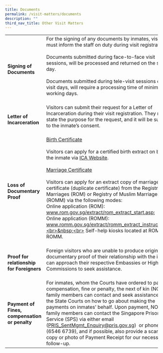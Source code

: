 ```yaml
---
title: Documents
permalink: /visit-matters/documents
description: ""
third_nav_title: Other Visit Matters
---
```

|  | | 
| -------- | -------- | 
|**Signing of Documents** |For the signing of any documents by inmates, visitors must inform the staff on duty during visit registration.<br>&nbsp;<br>Documents submitted during face-to-face visit sessions, will be processed and returned on the same day.<br>&nbsp;<br>Documents submitted during tele-visit sessions or non-visit days, will require a processing time of minimally five working days.<br>&nbsp;<br> |
|**Letter of Incarceration**| Visitors can submit their request for a Letter of Incarceration during their visit registration. They must state the purpose for the request, and it will be subjected to the inmate’s consent. <br>&nbsp;<br> | 
|**Loss of Documentary Proof** |<u>Birth Certificate</u><br>&nbsp;<br>Visitors can apply for a certified birth extract on behalf of the inmate via [ICA Website](www.ica.gov.sg/citizen/birth/citizen_birth_extract). <br>&nbsp;<br><u>Marriage Certificate</u><br>&nbsp;<br>Visitors can apply for an extract copy of marriage certificate (duplicate certificate) from the Registry of Marriages (ROM) or Registry of Muslim Marriages (ROMM) via the following modes:<br>Online application (ROM): <br>www.rom.gov.sg/extract/rom_extract_start.asp; <br>Online application (ROMM):<br>www.romm.gov.sg/extract/romm_extract_instruction.asp;<br>&nbsp;<br> Self-help kiosks located at ROM and ROMM.<br>&nbsp;<br> | 
|**Proof for relationship for Foreigners** |Foreign visitors who are unable to produce original documentary proof of their relationship with the inmate can approach their respective Embassies or High Commissions to seek assistance.<br>&nbsp;<br> |
|**Payment of Fines, compensation or penalty** |For inmates, whom the Courts have ordered to pay compensation, fine or penalty, the next of kin (NOK) or family members can contact and seek assistance from the State Courts on how to go about making the payments on inmates’ behalf. Upon payment, NOK or family members can contact the Singapore Prison Service (SPS) via either email ([PRIS\_SentMgmt\_Enquiry@pris.gov.sg](mailto:PRIS_SentMgmt_Enquiry@pris.gov.sg))  or phone call (6546 6739), and if possible, also provide a scanned copy or photo of Payment Receipt for our necessary follow-up.|
